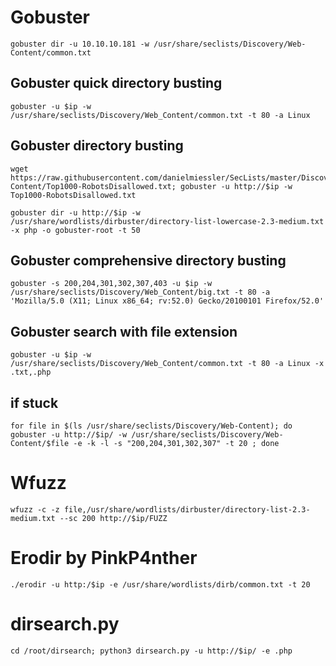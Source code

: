 
# Gobuster 


```
gobuster dir -u 10.10.10.181 -w /usr/share/seclists/Discovery/Web-Content/common.txt
```

## Gobuster quick directory busting 



```
gobuster -u $ip -w /usr/share/seclists/Discovery/Web_Content/common.txt -t 80 -a Linux
```

## Gobuster directory busting 
```
wget https://raw.githubusercontent.com/danielmiessler/SecLists/master/Discovery/Web-Content/Top1000-RobotsDisallowed.txt; gobuster -u http://$ip -w Top1000-RobotsDisallowed.txt

gobuster dir -u http://$ip -w /usr/share/wordlists/dirbuster/directory-list-lowercase-2.3-medium.txt -x php -o gobuster-root -t 50
```

## Gobuster comprehensive directory busting

```
gobuster -s 200,204,301,302,307,403 -u $ip -w /usr/share/seclists/Discovery/Web_Content/big.txt -t 80 -a 'Mozilla/5.0 (X11; Linux x86_64; rv:52.0) Gecko/20100101 Firefox/52.0'
```

## Gobuster search with file extension

```
gobuster -u $ip -w /usr/share/seclists/Discovery/Web_Content/common.txt -t 80 -a Linux -x .txt,.php
```

## if stuck
```
for file in $(ls /usr/share/seclists/Discovery/Web-Content); do gobuster -u http://$ip/ -w /usr/share/seclists/Discovery/Web-Content/$file -e -k -l -s "200,204,301,302,307" -t 20 ; done
```

# Wfuzz

```
wfuzz -c -z file,/usr/share/wordlists/dirbuster/directory-list-2.3-medium.txt --sc 200 http://$ip/FUZZ
```

# Erodir by PinkP4nther

```
./erodir -u http:/$ip -e /usr/share/wordlists/dirb/common.txt -t 20
```
# dirsearch.py

```
cd /root/dirsearch; python3 dirsearch.py -u http://$ip/ -e .php
```
